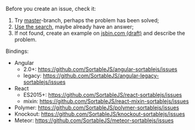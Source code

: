 Before you create an issue, check it:

 1. Try [master](https://github.com/RubaXa/Sortable/tree/master/)-branch, perhaps the problem has been solved;
 2. [Use the search](https://github.com/RubaXa/Sortable/search?q=problem), maybe already have an answer;
 3. If not found, create an example on [jsbin.com (draft)](http://jsbin.com/vojixek/edit?html,js,output) and describe the problem.

Bindings:
 - Angular
   - 2.0+: https://github.com/SortableJS/angular-sortablejs/issues
   - legacy: https://github.com/SortableJS/angular-legacy-sortablejs/issues
 - React
   - ES2015+: https://github.com/SortableJS/react-sortablejs/issues
   - mixin: https://github.com/SortableJS/react-mixin-sortablejs/issues
 - Polymer: https://github.com/SortableJS/polymer-sortablejs/issues
 - Knockout: https://github.com/SortableJS/knockout-sortablejs/issues
 - Meteor: https://github.com/SortableJS/meteor-sortablejs/issues

